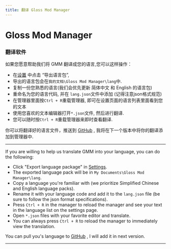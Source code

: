 ```yaml
---
title: 翻译 Gloss Mod Manager
---
```


# Gloss Mod Manager

### 翻译软件

如果您愿意帮助我们将 GMM 翻译成您的语言,您可以这样操作：

- 在[设置](#/Settings) 中点击 “导出语言包”, 
- 导出的语言包会在`我的文档\Gloss Mod Manager\lang`中.
- 复制一份您熟悉的语言(我们会优先更新 简体中文 和 English 的语言包)
- 重命名为您的语言代码, 并在 `lang.json`文件中添加 (记得注意json格式规范)
- 在管理器里面按`Ctrl + R`重载管理器, 即可在设置页面的语言列表里面看到您的文本
- 使用您喜欢的文本编辑器打开`*.json`文件, 然后进行翻译.
- 您可以随时按`Ctrl + R`重载管理器来即时查看翻译.

 你可以将翻译好的语言文件，推送到 [GitHub](https://github.com/GlossMod/Gloss-Mod-Manager-info) , 我将在下一个版本中将你的翻译添加到管理器中.


---

If you are willing to help us translate GMM into your language, you can do the following:

- Click "Export language package" in [Settings](#/Settings).
- The exported language pack will be in `My Documents\Gloss Mod Manager\lang`.
- Copy a language you're familiar with (we prioritize Simplified Chinese and English language packs).
- Rename it with your language code and add it to the `lang.json` file (be sure to follow the json format specifications).
- Press `Ctrl + R` in the manager to reload the manager and see your text in the language list on the settings page.
- Open `*.json` files with your favorite editor and translate.
- You can always press `Ctrl + R` to reload the manager to immediately view the translation.

You can pull you's language to [GitHub](https://github.com/GlossMod/Gloss-Mod-Manager-info) , I will add it in next version.

---